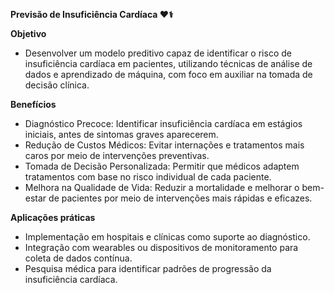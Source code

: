 **Previsão de Insuficiência Cardíaca ❤️⚕️**

**Objetivo**
- Desenvolver um modelo preditivo capaz de identificar o risco de insuficiência cardíaca em pacientes, utilizando técnicas de análise de dados e aprendizado de máquina, com foco em auxiliar na tomada de decisão clínica.

**Benefícios**
- Diagnóstico Precoce: Identificar insuficiência cardíaca em estágios iniciais, antes de sintomas graves aparecerem.
- Redução de Custos Médicos: Evitar internações e tratamentos mais caros por meio de intervenções preventivas.
- Tomada de Decisão Personalizada: Permitir que médicos adaptem tratamentos com base no risco individual de cada paciente.
- Melhora na Qualidade de Vida: Reduzir a mortalidade e melhorar o bem-estar de pacientes por meio de intervenções mais   rápidas e eficazes.

**Aplicações práticas**

- Implementação em hospitais e clínicas como suporte ao diagnóstico.
- Integração com wearables ou dispositivos de monitoramento para coleta de dados contínua.
- Pesquisa médica para identificar padrões de progressão da insuficiência cardíaca.